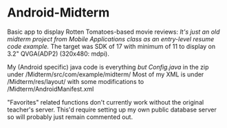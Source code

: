 Android-Midterm
===============

Basic app to display Rotten Tomatoes-based movie reviews:
  *It's just an old midterm project from Mobile Applications class as an entry-level resume code example.*
  The target was SDK of 17 with minimum of 11 to display on 3.2" QVGA(ADP2) (320x480: mdpi).
  
  My (Android specific) java code is everything *but Config.java* in the zip under /Midterm/src/com/example/midterm/
  Most of my XML is under /Midterm/res/layout/ with some modifications to /Midterm/AndroidManifest.xml
  
  "Favorites" related functions don't currently work without the original teacher's server.
    This'd require setting up my own public database server so will probably just remain commented out.
